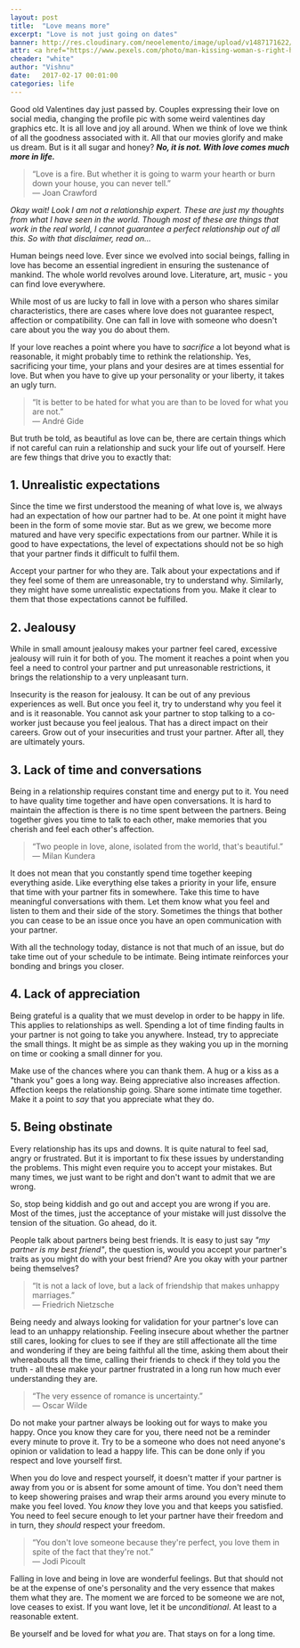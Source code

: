```yaml
---
layout: post
title:  "Love means more"
excerpt: "Love is not just going on dates"
banner: http://res.cloudinary.com/neoelemento/image/upload/v1487171622/blog/love-min.jpg
attr: <a href="https://www.pexels.com/photo/man-kissing-woman-s-right-hand-192329/">Pexels</a>
cheader: "white"
author: "Vishnu"
date:   2017-02-17 00:01:00
categories: life
---
```

Good old Valentines day just passed by. Couples expressing their love on social media, changing the profile pic with some weird valentines day graphics etc. It is all love and joy all around. When we think of love we think of all the goodness associated with it. All that our movies glorify and make us dream. But is it all sugar and honey? ***No, it is not. With love comes much more in life.***

>“Love is a fire. But whether it is going to warm your hearth or burn down your house, you can never tell.”  <br>
― Joan Crawford

*Okay wait! Look I am not a relationship expert. These are just my thoughts from what I have seen in the world. Though most of these are things that work in the real world, I cannot guarantee a perfect relationship out of all this. So with that disclaimer, read on...*

Human beings need love. Ever since we evolved into social beings, falling in love has become an essential ingredient in ensuring the sustenance of mankind. The whole world revolves around love. Literature, art, music - you can find love everywhere.

While most of us are lucky to fall in love with a person who shares similar characteristics, there are cases where love does not guarantee respect, affection or compatibility. One can fall in love with someone who doesn't care about you the way you do about them.

If your love reaches a point where you have to *sacrifice* a lot beyond what is reasonable, it might probably time to rethink the relationship. Yes, sacrificing your time, your plans and your desires are at times essential for love. But when you have to give up your personality or your liberty, it takes an ugly turn.

>“It is better to be hated for what you are than to be loved for what you are not.” <br>
― André Gide

But truth be told, as beautiful as love can be, there are certain things which if not careful can ruin a relationship and suck your life out of yourself. Here are few things that drive you to exactly that:

## 1. Unrealistic expectations
Since the time we first understood the meaning of what love is, we always had an expectation of how our partner had to be. At one point it might have been in the form of some movie star. But as we grew, we become more matured and have very specific expectations from our partner. While it is good to have expectations, the level of expectations should not be so high that your partner finds it difficult to fulfil them.

Accept your partner for who they are. Talk about your expectations and if they feel some of them are unreasonable, try to understand why. Similarly, they might have some unrealistic expectations from you. Make it clear to them that those expectations cannot be fulfilled.

## 2. Jealousy
While in small amount jealousy makes your partner feel cared, excessive jealousy will ruin it for both of you. The moment it reaches a point when you feel a need to control your partner and put unreasonable restrictions, it brings the relationship to a very unpleasant turn.

Insecurity is the reason for jealousy. It can be out of any previous experiences as well. But once you feel it, try to understand why you feel it and is it reasonable. You cannot ask your partner to stop talking to a co-worker just because you feel jealous. That has a direct impact on their careers. Grow out of your insecurities and trust your partner. After all, they are ultimately yours.

## 3. Lack of time and conversations
Being in a relationship requires constant time and energy put to it. You need to have quality time together and have open conversations. It is hard to maintain the affection is there is no time spent between the partners. Being together gives you time to talk to each other, make memories that you cherish and feel each other's affection.

>“Two people in love, alone, isolated from the world, that's beautiful.” <br>
― Milan Kundera

It does not mean that you constantly spend time together keeping everything aside. Like everything else takes a priority in your life, ensure that time with your partner fits in somewhere. Take this time to have meaningful conversations with them. Let them know what you feel and listen to them and their side of the story. Sometimes the things that bother you can cease to be an issue once you have an open communication with your partner.

With all the technology today, distance is not that much of an issue, but do take time out of your schedule to be intimate. Being intimate reinforces your bonding and brings you closer.

## 4. Lack of appreciation
Being grateful is a quality that we must develop in order to be happy in life. This applies to relationships as well. Spending a lot of time finding faults in your partner is not going to take you anywhere. Instead, try to appreciate the small things. It might be as simple as they waking you up in the morning on time or cooking a small dinner for you.

Make use of the chances where you can thank them. A hug or a kiss as a "thank you" goes a long way. Being appreciative also increases affection. Affection keeps the relationship going. Share some intimate time together. Make it a point to *say* that you appreciate what they do.

## 5. Being obstinate
Every relationship has its ups and downs. It is quite natural to feel sad, angry or frustrated. But it is important to fix these issues by understanding the problems. This might even require you to accept your mistakes. But many times, we just want to be right and don't want to admit that we are wrong.

So, stop being kiddish and go out and accept you are wrong if you are. Most of the times, just the acceptance of your mistake will just dissolve the tension of the situation. Go ahead, do it.

People talk about partners being best friends. It is easy to just say *"my partner is my best friend"*, the question is, would you accept your partner's traits as you might do with your best friend? Are you okay with your partner being themselves?

>“It is not a lack of love, but a lack of friendship that makes unhappy marriages.” <br>
― Friedrich Nietzsche

Being needy and always looking for validation for your partner's love can lead to an unhappy relationship. Feeling insecure about whether the partner still cares, looking for clues to see if they are still affectionate all the time and wondering if they are being faithful all the time, asking them about their whereabouts all the time, calling their friends to check if they told you the truth - all these make your partner frustrated in a long run how much ever understanding they are.

>“The very essence of romance is uncertainty.” <br>
― Oscar Wilde

Do not make your partner always be looking out for ways to make you happy. Once you know they care for you, there need not be a reminder every minute to prove it. Try to be a someone who does not need anyone's opinion or validation to lead a happy life. This can be done only if you respect and love yourself first.

When you do love and respect yourself, it doesn't matter if your partner is away from you or is absent for some amount of time. You don't need them to keep showering praises and wrap their arms around you every minute to make you feel loved. You *know* they love you and that keeps you satisfied. You need to feel secure enough to let your partner have their freedom and in turn, they *should* respect your freedom.

>“You don't love someone because they're perfect, you love them in spite of the fact that they're not.” <br>
― Jodi Picoult

Falling in love and being in love are wonderful feelings. But that should not be at the expense of one's personality and the very essence that makes them what they are. The moment we are forced to be someone we are not, love ceases to exist. If you want love, let it be *unconditional*. At least to a reasonable extent.

Be yourself and be loved for what *you* are. That stays on for a long time.